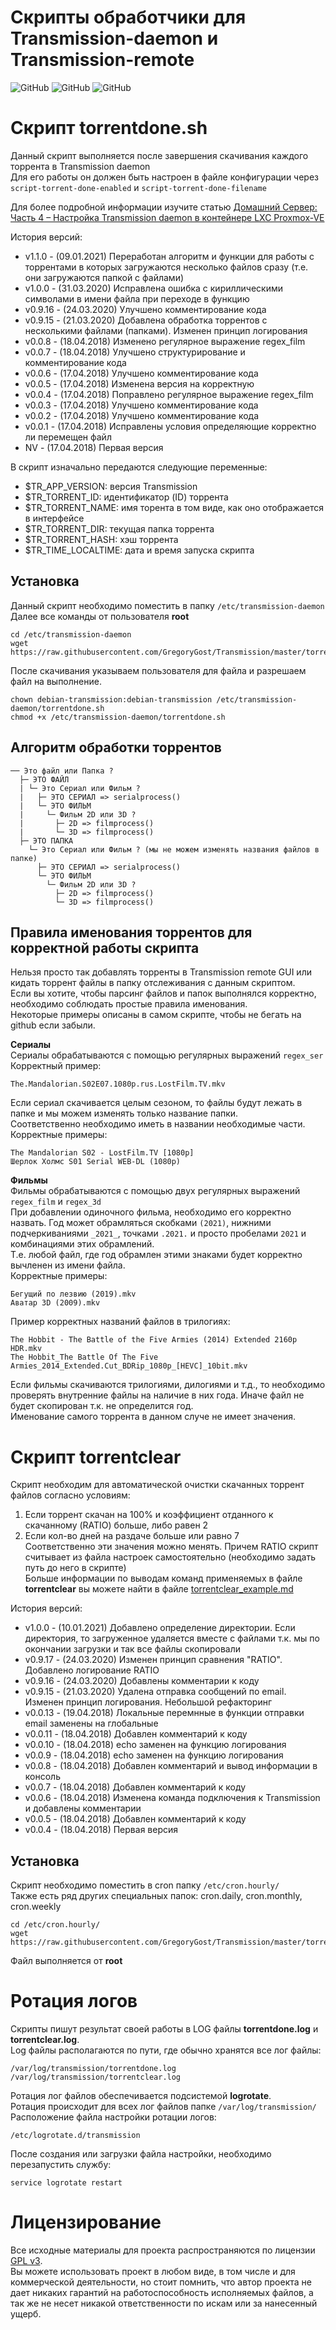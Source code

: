 # Скрипты обработчики для Transmission-daemon и Transmission-remote
 
 ![GitHub](https://img.shields.io/github/license/GregoryGost/Transmission)
 ![GitHub](https://img.shields.io/github/repo-size/GregoryGost/Transmission)
 ![GitHub](https://img.shields.io/github/languages/code-size/GregoryGost/Transmission)

# Скрипт torrentdone.sh
 Данный скрипт выполняется после завершения скачивания каждого торрента в Transmission daemon  
 Для его работы он должен быть настроен в файле конфигурации через `script-torrent-done-enabled` и `script-torrent-done-filename`  
 >
 Для более подробной информации изучите статью [Домашний Сервер: Часть 4 – Настройка Transmission daemon в контейнере LXC Proxmox-VE](https://gregory-gost.ru/domashnij-server-chast-4-nastrojka-transmission-daemon-v-kontejnere-lxc-proxmox-ve/)
 >
 История версий:
 * v1.1.0 - (09.01.2021) Переработан алгоритм и функции для работы с торрентами в которых загружаются несколько файлов сразу (т.е. они загружаются папкой с файлами)
 * v1.0.0 - (31.03.2020) Исправлена ошибка с кириллическими символами в имени файла при переходе в функцию
 * v0.9.16 - (24.03.2020) Улучшено комментирование кода
 * v0.9.15 - (21.03.2020) Добавлена обработка торрентов с несколькими файлами (папками). Изменен принцип логирования
 * v0.0.8 - (18.04.2018) Изменено регулярное выражение regex_film
 * v0.0.7 - (18.04.2018) Улучшено структурирование и комментирование кода
 * v0.0.6 - (17.04.2018) Улучшено комментирование кода
 * v0.0.5 - (17.04.2018) Изменена версия на корректную
 * v0.0.4 - (17.04.2018) Поправлено регулярное выражение regex_film
 * v0.0.3 - (17.04.2018) Улучшено комментирование кода
 * v0.0.2 - (17.04.2018) Улучшено комментирование кода
 * v0.0.1 - (17.04.2018) Исправлены условия определяющие корректно ли перемещен файл
 * NV - (17.04.2018) Первая версия
 
 В скрипт изначально передаются следующие переменные:
 * $TR_APP_VERSION: версия Transmission
 * $TR_TORRENT_ID: идентификатор (ID) торрента
 * $TR_TORRENT_NAME: имя торента в том виде, как оно отображается в интерфейсе
 * $TR_TORRENT_DIR: текущая папка торрента
 * $TR_TORRENT_HASH: хэш торрента
 * $TR_TIME_LOCALTIME: дата и время запуска скрипта

## Установка
 Данный скрипт необходимо поместить в папку `/etc/transmission-daemon`  
 Далее все команды от пользователя **root**
 ```
 cd /etc/transmission-daemon
 wget https://raw.githubusercontent.com/GregoryGost/Transmission/master/torrentdone.sh
 ```
 После скачивания указываем пользователя для файла и разрешаем файл на выполнение.
 ```
 chown debian-transmission:debian-transmission /etc/transmission-daemon/torrentdone.sh
 chmod +x /etc/transmission-daemon/torrentdone.sh
 ```

## Алгоритм обработки торрентов
 ```
 ── Это файл или Папка ?
   ├─ ЭТО ФАЙЛ
   | └─ Это Сериал или Фильм ?
   |   ├─ ЭТО СЕРИАЛ => serialprocess()
   |   └─ ЭТО ФИЛЬМ
   |     └─ Фильм 2D или 3D ?
   |       ├─ 2D => filmprocess()
   |       └─ 3D => filmprocess()
   ├─ ЭТО ПАПКА
     └─ Это Сериал или Фильм ? (мы не можем изменять названия файлов в папке)
       ├─ ЭТО СЕРИАЛ => serialprocess()
       └─ ЭТО ФИЛЬМ
         └─ Фильм 2D или 3D ?
           ├─ 2D => filmprocess()
           └─ 3D => filmprocess()
 ```

## Правила именования торрентов для корректной работы скрипта
 Нельзя просто так добавлять торренты в Transmission remote GUI или кидать торрент файлы в папку отслеживания с данным скриптом.  
 Если вы хотите, чтобы парсинг файлов и папок выполнялся корректно, необходимо соблюдать простые правила именования.  
 Некоторые примеры описаны в самом скрипте, чтобы не бегать на github если забыли.  
 
 **Сериалы**  
 Сериалы обрабатываются с помощью регулярных выражений `regex_ser`  
 Корректный пример:
 ```
 The.Mandalorian.S02E07.1080p.rus.LostFilm.TV.mkv
 ```
 Если сериал скачивается целым сезоном, то файлы будут лежать в папке и мы можем изменять только название папки.  
 Соответственно необходимо иметь в названии необходимые части.  
 Корректные примеры:
 ```
 The Mandalorian S02 - LostFilm.TV [1080p]
 Шерлок Холмс S01 Serial WEB-DL (1080p)
 ```
 
 **Фильмы**  
 Фильмы обрабатываются с помощью двух регулярных выражений `regex_film` и `regex_3d`  
 При добавлении одиночного фильма, необходимо его корректно назвать. Год может обрамляться скобками `(2021)`, нижними подчеркиваниями `_2021_`, точками `.2021.` и просто пробелами ` 2021 ` и комбинациями этих обрамлений.  
 Т.е. любой файл, где год обрамлен этими знаками будет корректно вычленен из имени файла.  
 Корректные примеры:
 ```
 Бегущий по лезвию (2019).mkv
 Аватар 3D (2009).mkv
 ```
 Пример корректных названий файлов в трилогиях:
 ```
 The Hobbit - The Battle of the Five Armies (2014) Extended 2160p HDR.mkv
 The Hobbit_The Battle Of The Five Armies_2014_Extended.Cut_BDRip_1080p_[HEVC]_10bit.mkv
 ```
 Если фильмы скачиваются трилогиями, дилогиями и т.д., то необходимо проверять внутренние файлы на наличие в них года. Иначе файл не будет скопирован т.к. не определится год.  
 Именование самого торрента в данном случе не имеет значения.
 
# Скрипт torrentclear
Скрипт необходим для автоматической очистки скачанных торрент файлов согласно условиям:  
1. Если торрент скачан на 100% и коэффициент отданного к скачанному (RATIO) больше, либо равен 2
2. Если кол-во дней на раздаче больше или равно 7  
Соответственно эти значения можно менять. Причем RATIO скрипт считывает из файла настроек самостоятельно (необходимо задать путь до него в скрипте)  
Больше информации по выводам команд применяемых в файле **torrentclear** вы можете найти в файле [torrentclear_example.md](./torrentclear_example.md)

История версий:
 * v1.0.0 - (10.01.2021) Добавлено определение директории. Если директория, то загруженное удаляется вместе с файлами т.к. мы по окончании загрузки и так все файлы скопировали
 * v0.9.17 - (24.03.2020) Изменен принцип сравнения "RATIO". Добавлено логирование RATIO
 * v0.9.16 - (24.03.2020) Добавлены комментарии к коду
 * v0.9.15 - (21.03.2020) Удалена отправка сообщений по email. Изменен принцип логирования. Небольшой рефакторинг
 * v0.0.13 - (19.04.2018) Локальные перемнные в функции отправки email заменены на глобальные
 * v0.0.11 - (18.04.2018) Добавлен комментарий к коду
 * v0.0.10 - (18.04.2018) echo заменен на функцию логирования
 * v0.0.9 - (18.04.2018) echo заменен на функцию логирования
 * v0.0.8 - (18.04.2018) Добавлен комментарий и вывод информации в консоль
 * v0.0.7 - (18.04.2018) Добавлен комментарий к коду
 * v0.0.6 - (18.04.2018) Изменена команда подключения к Transmission и добавлены комментарии
 * v0.0.5 - (18.04.2018) Добавлен комментарий к коду
 * v0.0.4 - (18.04.2018) Первая версия
 
## Установка
 Скрипт необходимо поместить в cron папку `/etc/cron.hourly/`  
 Также есть ряд других специальных папок: cron.daily, cron.monthly, cron.weekly
 ```
 cd /etc/cron.hourly/
 wget https://raw.githubusercontent.com/GregoryGost/Transmission/master/torrentclear
 ```
 Файл выполняется от **root**

# Ротация логов
 Скрипты пишут результат своей работы в LOG файлы **torrentdone.log** и **torrentclear.log**.  
 Log файлы располагаются по пути, где обычно хранятся все лог файлы:
 ```
 /var/log/transmission/torrentdone.log
 /var/log/transmission/torrentclear.log
 ```
 Ротация лог файлов обеспечивается подсистемой **logrotate**.  
 Ротация происходит для всех лог файлов папке `/var/log/transmission/`  
 Расположение файла настройки ротации логов:
 ```
 /etc/logrotate.d/transmission
 ```
 После создания или загрузки файла настройки, необходимо перезапустить службу:
 ```
 service logrotate restart
 ```
 
# Лицензирование
 Все исходные материалы для проекта распространяются по лицензии [GPL v3](./LICENSE "Описание лицензии").  
 Вы можете использовать проект в любом виде, в том числе и для коммерческой деятельности, но стоит помнить, что автор проекта не дает никаких гарантий на работоспособность исполняемых файлов, а так же не несет никакой ответственности по искам или за нанесенный ущерб.  